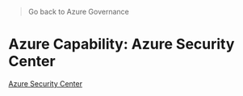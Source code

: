 > Go back to Azure Governance

# Azure Capability: Azure Security Center

[Azure Security Center](https://docs.microsoft.com/en-us/azure/azure-resource-manager/resource-manager-subscription-governance#azure-security-center)
